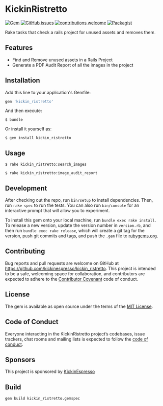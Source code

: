 # KickinRistretto


[![Gem](https://img.shields.io/gem/v/kickin_ristretto.svg)](https://rubygems.org/gems/kickin_ristretto)
[![GitHub issues](https://img.shields.io/github/issues/kickinespresso/kickin_ristretto.svg)](https://github.com/kickinespresso/kickin_ristretto/issues)
[![contributions welcome](https://img.shields.io/badge/contributions-welcome-brightgreen.svg?style=flat)](https://github.com/dwyl/esta/issues)
[![Packagist](https://img.shields.io/packagist/l/doctrine/orm.svg)](LICENSE.md)

Rake tasks that check a rails project for unused assets and removes them.

## Features

- Find and Remove unused assets in a Rails Project
- Generate a PDF Audit Report of all the images in the project

## Installation

Add this line to your application's Gemfile:

```ruby
gem 'kickin_ristretto'
```

And then execute:

    $ bundle

Or install it yourself as:

    $ gem install kickin_ristretto

## Usage

    $ rake kickin_ristretto:search_images
    
    $ rake kickin_ristretto:image_audit_report

## Development

After checking out the repo, run `bin/setup` to install dependencies. Then, run `rake spec` to run the tests. You can also run `bin/console` for an interactive prompt that will allow you to experiment.

To install this gem onto your local machine, run `bundle exec rake install`. To release a new version, update the version number in `version.rb`, and then run `bundle exec rake release`, which will create a git tag for the version, push git commits and tags, and push the `.gem` file to [rubygems.org](https://rubygems.org).

## Contributing

Bug reports and pull requests are welcome on GitHub at https://github.com/kickinespresso/kickin_ristretto. This project is intended to be a safe, welcoming space for collaboration, and contributors are expected to adhere to the [Contributor Covenant](http://contributor-covenant.org) code of conduct.

## License

The gem is available as open source under the terms of the [MIT License](https://opensource.org/licenses/MIT).

## Code of Conduct

Everyone interacting in the KickinRistretto project’s codebases, issue trackers, chat rooms and mailing lists is expected to follow the [code of conduct](https://github.com/kickinespresso/kickin_ristretto/blob/master/CODE_OF_CONDUCT.md).

## Sponsors

This project is sponsored by [KickinEspresso](https://kickinespresso.com/?utm_source=github&utm_medium=sponsor&utm_campaign=opensource)

## Build

    gem build kickin_ristretto.gemspec
        
